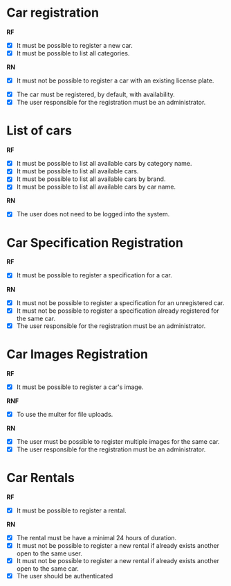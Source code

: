 # Car registration

**RF**
- [x] It must be possible to register a new car.
- [x] It must be possible to list all categories.

**RN**
- [x] It must not be possible to register a car with an existing license plate.
<!-- - It must not be possible to change the license plate of a car already registered. -->
- [x] The car must be registered, by default, with availability.
- [x] The user responsible for the registration must be an administrator.

# List of cars

**RF**
- [x] It must be possible to list all available cars by category name.
- [x] It must be possible to list all available cars.
- [x] It must be possible to list all available cars by brand.
- [x] It must be possible to list all available cars by car name.

**RN**
- [x] The user does not need to be logged into the system.

# Car Specification Registration

**RF**
- [x] It must be possible to register a specification for a car.

**RN**
- [x] It must not be possible to register a specification for an unregistered car.
- [x] It must not be possible to register a specification already registered for the same car.
- [x] The user responsible for the registration must be an administrator.

# Car Images Registration

**RF**
- [x] It must be possible to register a car's image.

**RNF**
- [x] To use the multer for file uploads.

**RN**
- [x] The user must be possible to register multiple images for the same car.
- [x] The user responsible for the registration must be an administrator.

# Car Rentals

**RF**
- [x] It must be possible to register a rental.

**RN**

- [x] The rental must be have a minimal 24 hours of duration.
- [x] It must not be possible to register a new rental if already exists another open to the same user.
- [x] It must not be possible to register a new rental if already exists another open to the same car.
- [x] The user should be authenticated